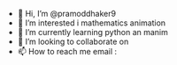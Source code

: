 - 👋 Hi, I’m @pramoddhaker9
- 👀 I’m interested i mathematics animation 
- 🌱 I’m currently learning python an manim
- 💞️ I’m looking to collaborate on 
- 📫 How to reach me email :

<!---
pramoddhaker9/pramoddhaker9 is a ✨ special ✨ repository because its `README.md` (this file) appears on your GitHub profile.
You can click the Preview link to take a look at your changes.
--->
